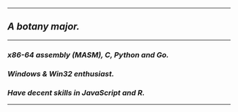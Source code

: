 ---------------------
## ***A botany major.***
--------------------
### ***x86-64 assembly (MASM), C, Python and Go.***
### ***Windows & Win32 enthusiast.***
### ***Have decent skills in JavaScript and R.***
---------------------------
